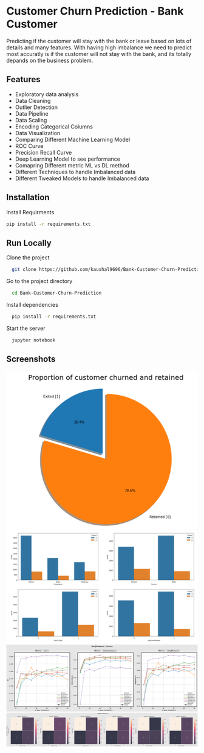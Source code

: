 
# Customer Churn Prediction - Bank Customer

Predicting if the customer will stay with the bank or leave based on lots of details and many features. With having high imbalance we need to predict most accuratly is if the customer will not stay with the bank, and its totally depands on the business problem.



## Features

- Exploratory data analysis
- Data Cleaning
- Outlier Detection
- Data Pipeline
- Data Scaling
- Encoding Categorical Columns
- Data Visualization
- Comparing Different Machine Learning Model
- ROC Curve
- Precision Recall Curve
- Deep Learning Model to see performance
- Comapring Different metric ML vs DL method
- Different Techniques to handle Imbalanced data
- Different Tweaked Models to handle Imbalanced data 



## Installation

Install Requirments

```bash
pip install -r requirements.txt
```
    
    
## Run Locally

Clone the project

```bash
  git clone https://github.com/kaushal9696/Bank-Customer-Churn-Prediction
```

Go to the project directory

```bash
  cd Bank-Customer-Churn-Prediction
```

Install dependencies

```bash
  pip install -r requirements.txt
```

Start the server

```bash
  jupyter notebook
```


## Screenshots

![Imbalance](https://github.com/kaushal9696/Bank-Customer-Churn-Prediction/blob/main/Imbalance.png)
![EDA](https://github.com/kaushal9696/Bank-Customer-Churn-Prediction/blob/main/EDA.png)
![Comparision](https://github.com/kaushal9696/Bank-Customer-Churn-Prediction/blob/main/lineplot.png)
![CM](https://github.com/kaushal9696/Bank-Customer-Churn-Prediction/blob/main/confusionMatrix.png)

